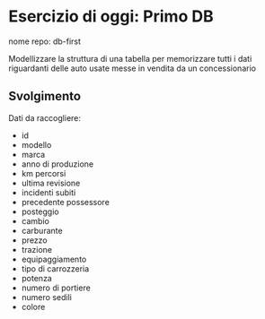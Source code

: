 # Esercizio di oggi: Primo DB

nome repo: db-first

Modellizzare la struttura di una tabella per memorizzare tutti i dati riguardanti delle auto usate messe in vendita da un concessionario

## Svolgimento

Dati da raccogliere:

- id
- modello
- marca
- anno di produzione
- km percorsi
- ultima revisione
- incidenti subiti
- precedente possessore
- posteggio
- cambio
- carburante
- prezzo
- trazione
- equipaggiamento
- tipo di carrozzeria
- potenza
- numero di portiere
- numero sedili
- colore
